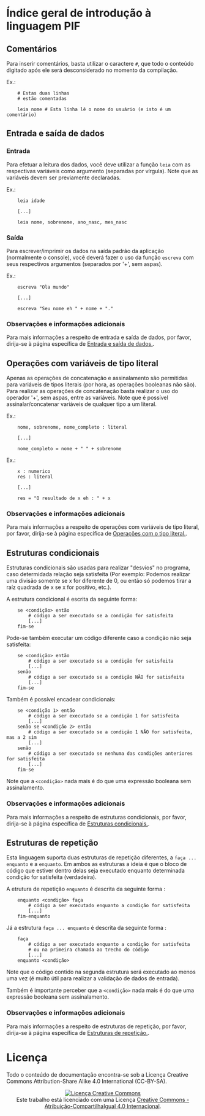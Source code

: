 # Índice geral de introdução à linguagem PIF

## Comentários

Para inserir comentários, basta utilizar o caractere `#`, que todo o conteúdo digitado após ele será desconsiderado no momento da compilação.

Ex.:

```
	# Estas duas linhas
	# estão comentadas
	
	leia nome # Esta linha lê o nome do usuário (e isto é um comentário)
```

## Entrada e saída de dados

### Entrada

Para efetuar a leitura dos dados, você deve utilizar a função `leia` com as respectivas variáveis como argumento (separadas por vírgula). Note que as variáveis devem ser previamente declaradas.

Ex.:

```
	leia idade
	
	[...]
	
	leia nome, sobrenome, ano_nasc, mes_nasc
```

### Saída

Para escrever/imprimir os dados na saída padrão da aplicação (normalmente o console), você deverá fazer o uso da função `escreva` com seus respectivos argumentos (separados por '+', sem aspas).

Ex.:

```
	escreva "Ola mundo"
	
	[...]
	
	escreva "Seu nome eh " + nome + "."
```

### Observações e informações adicionais

Para mais informações a respeito de entrada e saída de dados, por favor, dirija-se à página específica de [Entrada e saída de dados.](./operacoes_es.md).

## Operações com variáveis de tipo literal

Apenas as operações de concatenação e assinalamento são permitidas para variáveis de tipos literais (por hora, as operações booleanas não são).
Para realizar as operações de concatenação basta realizar o uso do operador '+', sem aspas, entre as variáveis. Note que é possível assinalar/concatenar variáveis de qualquer tipo a um literal.

Ex.:

```
	nome, sobrenome, nome_completo : literal
	
	[...]
	
	nome_completo = nome + " " + sobrenome
```

Ex.:

```
	x : numerico
	res : literal
	
	[...]
	
	res = "O resultado de x eh : " + x
```

### Observações e informações adicionais

Para mais informações a respeito de operações com variáveis de tipo literal, por favor, dirija-se à página específica de [Operações com o tipo literal.](./operacoes_literal.md).

## Estruturas condicionais

Estruturas condicionais são usadas para realizar "desvios" no programa, caso determidada relação seja satisfeita (Por exemplo: Podemos realizar uma divisão somente se x for diferente de 0, ou então só podemos tirar a raíz quadrada de x se x for positivo, etc.).

A estrutura condicional é escrita da seguinte forma:

```
	se <condição> então
		# código a ser executado se a condição for satisfeita
		[...]
	fim-se
```

Pode-se também executar um código diferente caso a condição não seja satisfeita:

```
	se <condição> então
		# código a ser executado se a condição for satisfeita
		[...]
	senão
		# código a ser executado se a condição NÃO for satisfeita
		[...]
	fim-se
```

Também é possível encadear condicionais:

```
	se <condição 1> então
		# código a ser executado se a condição 1 for satisfeita
		[...]
	senão se <condição 2> então
		# código a ser executado se a condição 1 NÃO for satisfeita, mas a 2 sim
		[...]
	senão
		# código a ser executado se nenhuma das condições anteriores for satisfeita
		[...]
	fim-se
```

Note que a `<condição>` nada mais é do que uma expressão booleana sem assinalamento.

### Observações e informações adicionais

Para mais informações a respeito de estruturas condicionais, por favor, dirija-se à página específica de [Estruturas condicionais.](./condicionais.md).

## Estruturas de repetição

Esta linguagem suporta duas estruturas de repetição diferentes, a `faça ... enquanto` e a `enquanto`. Em ambos as estruturas a ideia é que o bloco de código que estiver dentro delas seja executado enquanto determinada condição for satisfeita (verdadeira).

A etrutura de repetição `enquanto` é descrita da seguinte forma :

```
	enquanto <condição> faça
		# código a ser executado enquanto a condição for satisfeita
		[...]
	fim-enquanto
```

Já a estrutura `faça ... enquanto` é descrita da seguinte forma :

```
	faça
		# código a ser executado enquanto a condição for satisfeita
		# ou na primeira chamada ao trecho do código
		[...]
	enquanto <condição>
```

Note que o código contido na segunda estrutura será executado ao menos uma vez (é muito útil para realizar a validação de dados de entrada).

Também é importante perceber que a `<condição>` nada mais é do que uma expressão booleana sem assinalamento.

### Observações e informações adicionais

Para mais informações a respeito de estruturas de repetição, por favor, dirija-se à página específica de [Estruturas de repetição.](./repeticao.md).

# Licença

Todo o conteúdo de documentação encontra-se sob a Licença Creative Commons Attribution-Share Alike 4.0 International (CC-BY-SA).

<p align="center">
	<a rel="license" href="http://creativecommons.org/licenses/by-sa/4.0/"><img alt="Licença Creative Commons" style="border-width:0" src="https://i.creativecommons.org/l/by-sa/4.0/88x31.png" /></a><br />Este trabalho está licenciado com uma Licença <a rel="license" href="http://creativecommons.org/licenses/by-sa/4.0/">Creative Commons - Atribuição-CompartilhaIgual 4.0 Internacional</a>.
</p>
